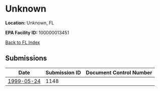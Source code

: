 # Unknown

**Location:** Unknown, FL

**EPA Facility ID:** 100000013451

[Back to FL Index](../../index.md)

## Submissions

| Date | Submission ID | Document Control Number |
|------|--------------|-------------------------|
| [1999-05-24](submissions/1148.md) | 1148 |  |
